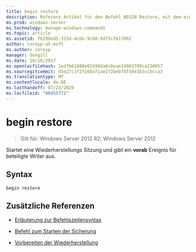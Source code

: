 ```yaml
---
title: begin restore
description: Referenz Artikel für den Befehl BEGIN Restore, mit dem eine Wiederherstellungs Sitzung gestartet und ein vorab Ereignis für beteiligte Writer ausgegeben wird.
ms.prod: windows-server
ms.technology: manage-windows-commands
ms.topic: article
ms.assetid: f629bbd5-315d-4cbb-9cb0-9d75cf617092
author: coreyp-at-msft
ms.author: coreyp
manager: dongill
ms.date: 10/16/2017
ms.openlocfilehash: 1edfb61880e03399da0c8eae34903789ca230057
ms.sourcegitcommit: d5e27c1f2f168a71ae272bebf8f50e1b3ccbcca3
ms.translationtype: MT
ms.contentlocale: de-DE
ms.lasthandoff: 07/23/2020
ms.locfileid: "86955772"
---
```

# <a name="begin-restore"></a>begin restore

> Gilt für: Windows Server 2012 R2, Windows Server 2012

Startet eine Wiederherstellungs Sitzung und gibt ein **vorab** Ereignis für beteiligte Writer aus.

## <a name="syntax"></a>Syntax

```
begin restore
```

## <a name="additional-references"></a>Zusätzliche Referenzen

- [Erläuterung zur Befehlszeilensyntax](command-line-syntax-key.md)

- [Befehl zum Starten der Sicherung](begin-backup.md)

- [Vorbereiten der Wiederherstellung](/windows/win32/vss/overview-of-preparing-for-restore)
